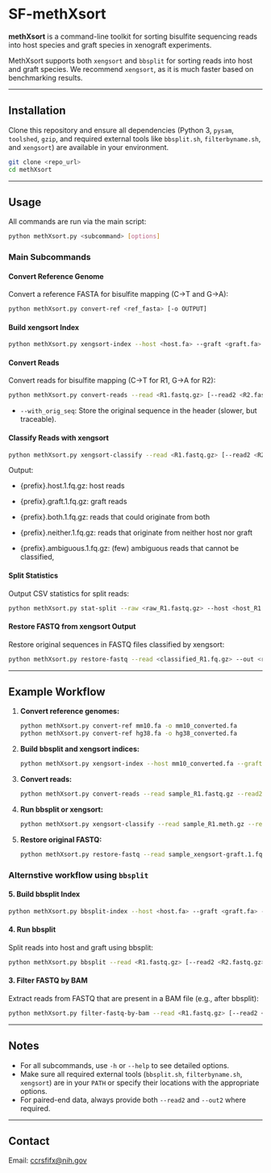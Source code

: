# SF-methXsort

**methXsort** is a command-line toolkit for sorting bisulfite sequencing reads into host species and graft species in xenograft experiments. 

MethXsort supports both `xengsort` and `bbsplit` for sorting reads into host and graft species. We recommend `xengsort`, as it is much faster based on benchmarking results.

---

## Installation

Clone this repository and ensure all dependencies (Python 3, `pysam`, `toolshed`, `gzip`, and required external tools like `bbsplit.sh`, `filterbyname.sh`, and `xengsort`) are available in your environment.

```bash
git clone <repo_url>
cd methXsort
```

---

## Usage

All commands are run via the main script:

```bash
python methXsort.py <subcommand> [options]
```

### Main Subcommands

#### Convert Reference Genome

Convert a reference FASTA for bisulfite mapping (C→T and G→A):

```bash
python methXsort.py convert-ref <ref_fasta> [-o OUTPUT]
```

#### Build xengsort Index

```bash
python methXsort.py xengsort-index --host <host.fa> --graft <graft.fa> --index <index_dir> [-n N] [--fill FILL] [--statistics STAT] [-k K] [--xengsort_path <path>] [--xengsort_extra <extra>]
```

#### Convert Reads

Convert reads for bisulfite mapping (C→T for R1, G→A for R2):

```bash
python methXsort.py convert-reads --read <R1.fastq.gz> [--read2 <R2.fastq.gz>] [--out <R1_out>] [--out2 <R2_out>] [--with_orig_seq]
```
- `--with_orig_seq`: Store the original sequence in the header (slower, but traceable).


#### Classify Reads with xengsort

```bash
python methXsort.py xengsort-classify --read <R1.fastq.gz> [--read2 <R2.fastq.gz>] --index <index_dir> --out_prefix <prefix> --threads <N> [--xengsort_path <path>] [--xengsort_extra <extra>]
```

Output: 

* {prefix}.host.1.fq.gz: host reads

* {prefix}.graft.1.fq.gz: graft reads

* {prefix}.both.1.fq.gz: reads that could originate from both

* {prefix}.neither.1.fq.gz: reads that originate from neither host nor graft

* {prefix}.ambiguous.1.fq.gz: (few) ambiguous reads that cannot be classified,


####  Split Statistics

Output CSV statistics for split reads:

```bash
python methXsort.py stat-split --raw <raw_R1.fastq.gz> --host <host_R1.fastq.gz> --graft <graft_R1.fastq.gz>
```

#### Restore FASTQ from xengsort Output

Restore original sequences in FASTQ files classified by xengsort:

```bash
python methXsort.py restore-fastq --read <classified_R1.fq.gz> --out <restored_R1.fq.gz> [--read2 <classified_R2.fq.gz> --out2 <restored_R2.fq.gz>]
```

---

## Example Workflow

1. **Convert reference genomes:**
    ```bash
    python methXsort.py convert-ref mm10.fa -o mm10_converted.fa
    python methXsort.py convert-ref hg38.fa -o hg38_converted.fa
    ```

2. **Build bbsplit and xengsort indices:**
    ```bash
    python methXsort.py xengsort-index --host mm10_converted.fa --graft hg38_converted.fa --index xengsort_index_7B
    ```

3. **Convert reads:**
    ```bash
    python methXsort.py convert-reads --read sample_R1.fastq.gz --read2 sample_R2.fastq.gz --with_orig_seq
    ```

4. **Run bbsplit or xengsort:**
    ```bash
    python methXsort.py xengsort-classify --read sample_R1.meth.gz --read2 sample_R2.meth.gz --index xengsort_index_7B --out_prefix sample_xengsort --threads 8
    ```

5. **Restore original FASTQ:**
    ```bash
    python methXsort.py restore-fastq --read sample_xengsort-graft.1.fq.gz --out sample_graft_R1_restored.fq.gz --read2 sample_xengsort-graft.2.fq.gz --out2 sample_graft_R2_restored.fq.gz
    ```

### Alternstive workflow using `bbsplit`


#### 5. Build bbsplit Index

```bash
python methXsort.py bbsplit-index --host <host.fa> --graft <graft.fa> --host_name <host> --graft_name <graft> [--bbsplit_path <path>] [--bbsplit_index_path <dir>]
```

#### 4. Run bbsplit

Split reads into host and graft using bbsplit:

```bash
python methXsort.py bbsplit --read <R1.fastq.gz> [--read2 <R2.fastq.gz>] --host <host_name> --graft <graft_name> --out_host <host.bam> --out_graft <graft.bam> [--bbsplit_path <path>] [--bbsplit_extra <extra>]
```

#### 3. Filter FASTQ by BAM

Extract reads from FASTQ that are present in a BAM file (e.g., after bbsplit):

```bash
python methXsort.py filter-fastq-by-bam --read <R1.fastq.gz> [--read2 <R2.fastq.gz>] --bam <file.bam> --out <R1_out> [--out2 <R2_out>] [--filterbyname_path <path>]
```

---

## Notes

- For all subcommands, use `-h` or `--help` to see detailed options.
- Make sure all required external tools (`bbsplit.sh`, `filterbyname.sh`, `xengsort`) are in your `PATH` or specify their locations with the appropriate options.
- For paired-end data, always provide both `--read2` and `--out2` where required.

---

## Contact

Email: ccrsfifx@nih.gov

